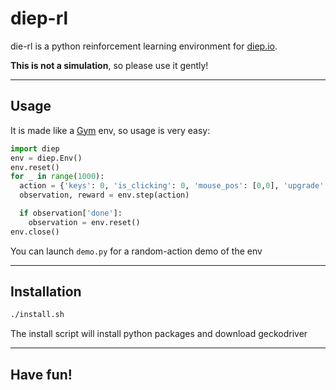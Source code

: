# diep-rl

die-rl is a python reinforcement learning environment for [diep.io](https://diep.io/).

**This is not a simulation**, so please use it gently!

---
## Usage
It is made like a [Gym](https://gym.openai.com/) env, so usage is very easy:
```python
import diep
env = diep.Env()
env.reset()
for _ in range(1000):
  action = {'keys': 0, 'is_clicking': 0, 'mouse_pos': [0,0], 'upgrade': []}
  observation, reward = env.step(action)

  if observation['done']:
    observation = env.reset()
env.close()
```
You can launch `demo.py` for a random-action demo of the env

---
## Installation

```bash
./install.sh
```

The install script will install python packages and download geckodriver

---
## Have fun!